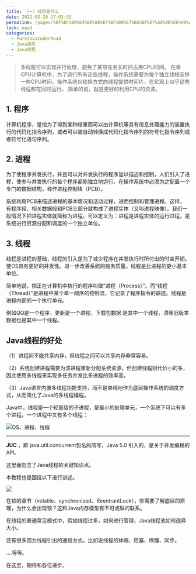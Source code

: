 ```yaml
---
title: （一）线程是什么
date: 2022-05-26 17:03:59
permalink: /pages/%EF%BC%88%E4%B8%80%EF%BC%89%E7%BA%BF%E7%A8%8B%E6%98%AF%E4%BB%80%E4%B9%88
lock: need
categories: 
  - PureJavaCoderRoad
  - Java高阶
  - Java线程
---
```

>多线程可以实现并行处理，避免了某项任务长时间占用CPU时间。
在单CPU计算机中，为了运行所有这些线程，操作系统需要为每个独立线程安排一些CPU时间，操作系统以轮换方式向线程提供时间片，在宏观上似乎这些线程都在同时运行。
简单的说，就是更好的利用CPU的资源。

## 1. 程序

计算机程序，是指为了得到某种结果而可以由计算机等具有信息处理能力的装置执行的代码化指令序列，或者可以被自动转换成代码化指令序列的符号化指令序列或者符号化语句序列。

## 2. 进程

为了使程序并发执行，并且可以对并发执行的程序加以描述和控制，人们引入了进程，使参与并发执行的每个程序都能独立地运行，在操作系统中必须为之配置一个专门的数据结构，称作进程控制块（PCB）。

系统利用PCB来描述进程的基本情况和活动过程，进而控制和管理进程。这样，有程序段、相关数据段和PCB三部分就构成了进程实体（又叫进程映像）。我们一般情况下把进程实体就简称为进程。可以定义为：进程是进程实体的运行过程，是系统进行资源分配和调度的一个独立单位。

## 3. 线程

线程是进程的基础，线程的引入是为了减少程序在并发执行时所付出的时空开销，使OS具有更好的并发性。进一步改善系统的服务质量。线程是比进程的更小基本单位。



简单地说，把正在计算机中执行的程序叫做“进程（Process）”。而“线程（Thread）”是进程中某个单一顺序的控制流，它记录了程序指令的踪迹。线程是进程内部的一个执行单元。



例如QQ是一个程序，更新是一个进程，下载包数据 是其中一个线程，清理旧版本数据也是其中一个线程。



## Java线程的好处

（1）进程间不能共享内存，但线程之间可以共享内存非常容易。

（2）系统创建进程需要为该进程重新分配系统资源，但创建线程则代价小的多，因此使用多线程来实现多任务并发比多进程的效率高。

（3）Java语言内置多线程功能支持，而不是单纯地作为底层操作系统的调度方式，从而简化了Java的多线程编程。





Java中，线程是一个轻量级的子进程，是最小的处理单元，一个系统下可以有多个进程，一个进程中又有多个线程：

![OS、进程、线程](https://images-1253198264.cos.ap-guangzhou.myqcloud.com/image-20200624002751824.png)

---

**JUC** ，即 java.util.concurrent包名的简写，Java 5.0 引入的，是关于并发编程的API。

这里面包含了Java线程的关键知识点。

本教程也是围绕以下进行讲述。

![](https://cdn.jsdelivr.net/gh/DogerRain/image@main/img/image-20210226140911934.png)



在锁的章节（volatile、synchronized、ReentrantLock），你需要了解底层的原理，为什么会出现锁？这和Java内存模型有不可或缺的联系。

在线程的普通常见模式中，假如线程过多，如何进行管理，Java线程池如何选择大小。

还有很多因为线程引出的通信方式，比如说线程的休眠、阻塞、唤醒、同步。

....等等。

在这里，期待和各位进步。